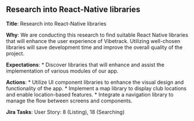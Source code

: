 ## Research into React-Native libraries

**Title**: Research into React-Native libraries

**Why**: We are conducting this research to find suitable React Native libraries that will enhance the user experience of Vibetrack. Utilizing well-chosen libraries will save development time and improve the overall quality of the project.

**Expectations**:
    * Discover libraries that will enhance and assist the implementation of various modules of our app.

**Actions**:
    * Utilize UI component libraries to enhance the visual design and functionality of the app.
    * Implement a map library to display club locations and enable location-based features.
    * Integrate a navigation library to manage the flow between screens and components.

**Jira Tasks**: User Story: 8 (Listing), 18 (Searching)
